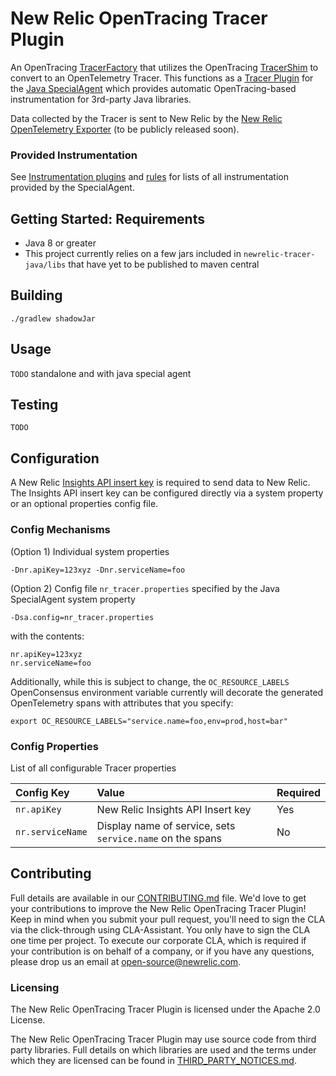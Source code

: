 # New Relic OpenTracing Tracer Plugin

An OpenTracing [TracerFactory](https://github.com/opentracing-contrib/java-tracerresolver) that utilizes the OpenTracing [TracerShim](https://github.com/open-telemetry/opentelemetry-java/blob/master/opentracing_shim/src/main/java/io/opentelemetry/opentracingshim/TracerShim.java) to convert to an OpenTelemetry Tracer. This functions as a [Tracer Plugin](https://github.com/opentracing-contrib/java-specialagent#43-tracer-plugin) for the [Java SpecialAgent](https://github.com/opentracing-contrib/java-specialagent) which provides automatic OpenTracing-based instrumentation for 3rd-party Java libraries.
 
Data collected by the Tracer is sent to New Relic by the [New Relic OpenTelemetry Exporter](https://github.com/newrelic/opentelemetry-exporters-newrelic) (to be publicly released soon).

### Provided Instrumentation

See [Instrumentation plugins](https://github.com/opentracing-contrib/java-specialagent#61-instrumentation-plugins) and [rules](https://github.com/opentracing-contrib/java-specialagent#63-instrumented-libraries-by-existing-rules) for lists of all instrumentation provided by the SpecialAgent.

## Getting Started: Requirements

* Java 8 or greater
* This project currently relies on a few jars included in `newrelic-tracer-java/libs` that have yet to be published to maven central

## Building

`./gradlew shadowJar`

## Usage

`TODO` standalone and with java special agent 

## Testing

`TODO`

## Configuration

A New Relic [Insights API insert key](https://docs.newrelic.com/docs/insights/insights-data-sources/custom-data/introduction-event-api#register) is required to send data to New Relic. The Insights API insert key can be configured directly via a system property or an optional properties config file.

### Config Mechanisms

(Option 1) Individual system properties

`-Dnr.apiKey=123xyz -Dnr.serviceName=foo`

(Option 2) Config file `nr_tracer.properties` specified by the Java SpecialAgent system property

`-Dsa.config=nr_tracer.properties`

with the contents:

```
nr.apiKey=123xyz
nr.serviceName=foo
```

Additionally, while this is subject to change, the `OC_RESOURCE_LABELS` OpenConsensus environment variable currently will decorate the generated OpenTelemetry spans with attributes that you specify:

`export OC_RESOURCE_LABELS="service.name=foo,env=prod,host=bar"`

### Config Properties

List of all configurable Tracer properties

| Config Key       | Value                                                     | Required |
| :--------------  | :-------------------------------------------------------- | :------  |
| `nr.apiKey`      | New Relic Insights API Insert key                         | Yes      |
| `nr.serviceName` | Display name of service, sets `service.name` on the spans | No       |

## Contributing

Full details are available in our [CONTRIBUTING.md](CONTRIBUTING.md) file.
We'd love to get your contributions to improve the New Relic OpenTracing Tracer Plugin! Keep in mind when you submit your pull request, you'll need to sign the CLA via the click-through using CLA-Assistant. You only have to sign the CLA one time per project.
To execute our corporate CLA, which is required if your contribution is on behalf of a company, or if you have any questions, please drop us an email at open-source@newrelic.com. 

### Licensing
The New Relic OpenTracing Tracer Plugin is licensed under the Apache 2.0 License.

The New Relic OpenTracing Tracer Plugin may use source code from third party libraries.
Full details on which libraries are used and the terms under which they are licensed can be found in [THIRD_PARTY_NOTICES.md](THIRD_PARTY_NOTICES.md).
